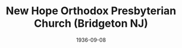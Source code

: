 ---
date: &id001 1936-09-08
end_date: null
location:
  address: 65 Hitchner Avenue
  city: Bridgeton
  state: NJ
minister:
- end: 1945-01-01
  name: Clifford Smith
  start: 1936-09-08
  type: pastor
- end: 1949-01-01
  name: Richard Gray
  start: 1945-01-01
  type: pastor
- end: 1962-01-01
  name: Ralph Clough
  start: 1949-01-01
  type: pastor
- end: 1969-01-01
  name: Arthur Olson
  start: 1963-01-01
  type: pastor
- end: 1976-01-01
  name: Robert Marshall
  start: 1970-01-01
  type: pastor
- end: 1985-01-01
  name: Robert Gramp
  start: 1977-01-01
  type: pastor
- end: 1998-01-01
  name: Glenn Evans
  start: 1987-01-01
  type: pastor
- end: 2005-01-01
  name: Neil Lodge
  start: 1998-01-01
  type: pastor
- end: null
  name: Claude Taylor
  start: 2008-01-01
  type: pastor
ministers:
- Clifford Smith
- Richard Gray
- Ralph Clough
- Arthur Olson
- Robert Marshall
- Robert Gramp
- Glenn Evans
- Neil Lodge
- Claude Taylor
name: New Hope Orthodox Presbyterian Church
names:
- end: null
  name: New Hope Orthodox Presbyterian Church
  start: 1936-09-08
- end: 2005-01-01
  name: Calvary Orthodox Presbyterian Church
  start: 1936-09-08
origination_date: *id001
raw_data: "NEW JERSEY Bridgeton\n\nNew Hope Orthodox Presbyterian Church  (September\
  \ 8, 1936\u2013 )\n(called Calvary Orthodox Presbyterian Church, 1936\u20132005)\n\
  65 Hitchner Avenue\nPastors: Clifford Smith, 1936\u201345\nRichard Gray, 1945\u2013\
  49\nRalph Clough, 1949\u201362\nArthur Olson, 1963\u201369\nRobert Marshall, 1970\u2013\
  76\nRobert Gramp, 1977\u201385\nGlenn Evans, 1987\u201398\nNeil Lodge, 1998\u2013\
  2005\nClaude Taylor, 2008\u2013"
received_from: null
states:
- NJ
status:
  active: true
  end_date: null
  reason: null
  received_from: null
  withdrawal_to: null
title: New Hope Orthodox Presbyterian Church (Bridgeton NJ)

---